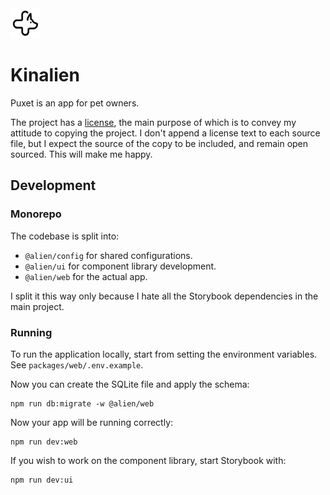 <img src="./packages/web-petcare/public/icons/icon.svg" width="48" height="48" />

# Kinalien

Puxet is an app for pet owners.

The project has a [license](./LICENSE), the main purpose of which is to convey my attitude to copying the project. I don't append a license text to each source file, but I expect the source of the copy to be included, and remain open sourced. This will make me happy.

## Development

### Monorepo

The codebase is split into:

- `@alien/config` for shared configurations.
- `@alien/ui` for component library development.
- `@alien/web` for the actual app.

I split it this way only because I hate all the Storybook dependencies in the main project.

### Running

To run the application locally, start from setting the environment variables.
See `packages/web/.env.example`.

Now you can create the SQLite file and apply the schema:

```
npm run db:migrate -w @alien/web
```

Now your app will be running correctly:

```
npm run dev:web
```

If you wish to work on the component library, start Storybook with:

```
npm run dev:ui
```
